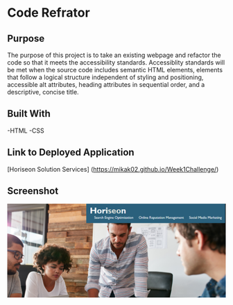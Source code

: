 # Code Refrator

## Purpose
The purpose of this project is to take an existing webpage and refactor the code so that it meets the accessibility standards. Accessiblity standards will be met when the source code includes semantic HTML elements, elements that follow a logical structure independent of styling and positioning, accessible alt attributes, heading attributes in sequential order, and a descriptive, concise title.

## Built With
-HTML
-CSS

## Link to Deployed Application
[Horiseon Solution Services] (https://mikak02.github.io/Week1Challenge/)

## Screenshot
![Screenshot of website](./assets/images/Screenshot.png)